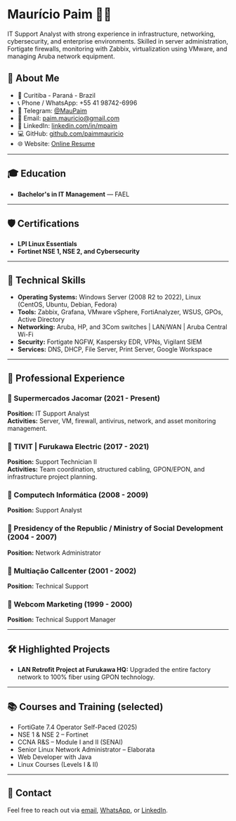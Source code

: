 # Maurício Paim 👨‍💻

IT Support Analyst with strong experience in infrastructure, networking, cybersecurity, and enterprise environments. Skilled in server administration, Fortigate firewalls, monitoring with Zabbix, virtualization using VMware, and managing Aruba network equipment.

## 📍 About Me

- 📌 Curitiba - Paraná - Brazil  
- 📞 Phone / WhatsApp: +55 41 98742-6996  
- 💬 Telegram: [@MauPaim](https://t.me/MauPaim)  
- 📧 Email: [paim.mauricio@gmail.com](mailto:paim.mauricio@gmail.com)  
- 🔗 LinkedIn: [linkedin.com/in/mpaim](https://br.linkedin.com/in/mpaim)  
- 💻 GitHub: [github.com/paimmauricio](https://github.com/paimmauricio)  
- 🌐 Website: [Online Resume](https://paimmauricio.wixsite.com/cvitae)

---

## 🎓 Education

- **Bachelor's in IT Management** — FAEL

---

## 🛡️ Certifications

- **LPI Linux Essentials**  
- **Fortinet NSE 1, NSE 2, and Cybersecurity**

---

## 🧠 Technical Skills

- **Operating Systems:** Windows Server (2008 R2 to 2022), Linux (CentOS, Ubuntu, Debian, Fedora)  
- **Tools:** Zabbix, Grafana, VMware vSphere, FortiAnalyzer, WSUS, GPOs, Active Directory  
- **Networking:** Aruba, HP, and 3Com switches | LAN/WAN | Aruba Central Wi-Fi  
- **Security:** Fortigate NGFW, Kaspersky EDR, VPNs, Vigilant SIEM  
- **Services:** DNS, DHCP, File Server, Print Server, Google Workspace

---

## 💼 Professional Experience

### 🔸 Supermercados Jacomar (2021 - Present)  
**Position:** IT Support Analyst  
**Activities:** Server, VM, firewall, antivirus, network, and asset monitoring management.

### 🔸 TIVIT | Furukawa Electric (2017 - 2021)  
**Position:** Support Technician II  
**Activities:** Team coordination, structured cabling, GPON/EPON, and infrastructure project planning.

### 🔸 Computech Informática (2008 - 2009)  
**Position:** Support Analyst

### 🔸 Presidency of the Republic / Ministry of Social Development (2004 - 2007)  
**Position:** Network Administrator

### 🔸 Multiação Callcenter (2001 - 2002)  
**Position:** Technical Support

### 🔸 Webcom Marketing (1999 - 2000)  
**Position:** Technical Support Manager

---

## 🛠️ Highlighted Projects

- **LAN Retrofit Project at Furukawa HQ:** Upgraded the entire factory network to 100% fiber using GPON technology.

---

## 📚 Courses and Training (selected)

- FortiGate 7.4 Operator Self-Paced (2025)  
- NSE 1 & NSE 2 – Fortinet  
- CCNA R&S – Module I and II (SENAI)  
- Senior Linux Network Administrator – Elaborata  
- Web Developer with Java  
- Linux Courses (Levels I & II)  

---

## 🤝 Contact

Feel free to reach out via [email](mailto:paim.mauricio@gmail.com), [WhatsApp](https://api.whatsapp.com/send?phone=5541987426996&text=Via%20Curriculum%20Vitae), or [LinkedIn](https://br.linkedin.com/in/mpaim).
